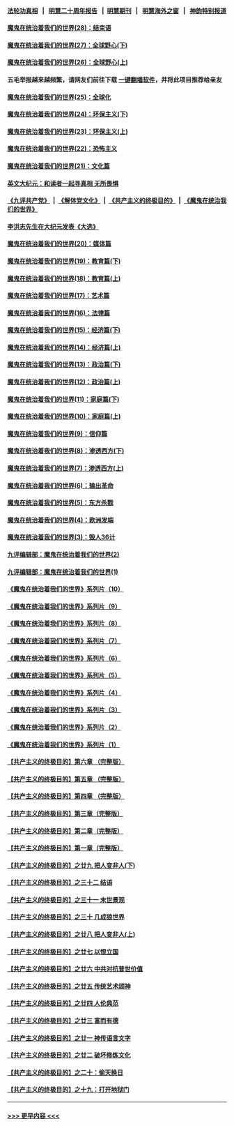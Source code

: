 #### [法轮功真相](https://github.com/gfw-breaker/truth/blob/master/README.md?t=0) &nbsp;&nbsp;|&nbsp;&nbsp; [明慧二十周年报告](https://github.com/gfw-breaker/mh-reports/blob/master/README.md?t=0) &nbsp;&nbsp;|&nbsp;&nbsp;[明慧期刊](https://github.com/gfw-breaker/mh-qikan) &nbsp;&nbsp;|&nbsp;&nbsp; [明慧海外之窗](https://github.com/gfw-breaker/mh-news/blob/master/README.md?t=0) &nbsp;&nbsp;|&nbsp;&nbsp; [神韵特别报道](https://github.com/gfw-breaker/mh-news/blob/master/shenyun.md?t=0)
#### [魔鬼在统治着我们的世界(28)：结束语](../pages/nsc422/n10936246.md?t=07070901) 
#### [魔鬼在统治着我们的世界(27)：全球野心(下)](../pages/nsc422/n10928319.md?t=07070901) 
#### [魔鬼在统治着我们的世界(26)：全球野心(上)](../pages/nsc422/n10900318.md?t=07070901) 
#### 五毛举报越来越频繁，请网友们前往下载 [一键翻墙软件](https://github.com/gfw-breaker/ssr-accounts)，并将此项目推荐给亲友
#### [魔鬼在统治着我们的世界(25)：全球化](../pages/nsc422/n10788205.md?t=07070901) 
#### [魔鬼在统治着我们的世界(24)：环保主义(下)](../pages/nsc422/n10695307.md?t=07070901) 
#### [魔鬼在统治着我们的世界(23)：环保主义(上)](../pages/nsc422/n10688613.md?t=07070901) 
#### [魔鬼在统治着我们的世界(22)：恐怖主义](../pages/nsc422/n10614727.md?t=07070901) 
#### [魔鬼在统治着我们的世界(21)：文化篇](../pages/nsc422/n10597706.md?t=07070901) 
#### [英文大纪元：和读者一起寻真相 无所畏惧](../pages/nsc422/n12542027.md?t=07070901) 
#### [《九评共产党》](https://github.com/begood0513/9ping.md/blob/master/README.md) &nbsp;|&nbsp; [《解体党文化》](../../../../jtdwh.md/blob/master/README.md)  &nbsp;|&nbsp; [《共产主义的终极目的》](../../../../gczydzjmd.md/blob/master/README.md) &nbsp;|&nbsp; [《魔鬼在统治我们的世界》](../../../../mgztzwmdsj.md/blob/master/README.md) 
#### [李洪志先生在大纪元发表《大选》](../pages/nsc422/n12534746.md?t=07070901) 
#### [魔鬼在统治着我们的世界(20)：媒体篇](../pages/nsc422/n10586579.md?t=07070901) 
#### [魔鬼在统治着我们的世界(19)：教育篇(下)](../pages/nsc422/n10564808.md?t=07070901) 
#### [魔鬼在统治着我们的世界(18)：教育篇(上)](../pages/nsc422/n10526970.md?t=07070901) 
#### [魔鬼在统治着我们的世界(17)：艺术篇](../pages/nsc422/n10499093.md?t=07070901) 
#### [魔鬼在统治着我们的世界(16)：法律篇](../pages/nsc422/n10485969.md?t=07070901) 
#### [魔鬼在统治着我们的世界(15)：经济篇(下)](../pages/nsc422/n10469975.md?t=07070901) 
#### [魔鬼在统治着我们的世界(14)：经济篇(上)](../pages/nsc422/n10457370.md?t=07070901) 
#### [魔鬼在统治着我们的世界(13)：政治篇(下)](../pages/nsc422/n10448270.md?t=07070901) 
#### [魔鬼在统治着我们的世界(12)：政治篇(上)](../pages/nsc422/n10444576.md?t=07070901) 
#### [魔鬼在统治着我们的世界(11)：家庭篇(下)](../pages/nsc422/n10440961.md?t=07070901) 
#### [魔鬼在统治着我们的世界(10)：家庭篇(上)](../pages/nsc422/n10435448.md?t=07070901) 
#### [魔鬼在统治着我们的世界(9)：信仰篇](../pages/nsc422/n10432159.md?t=07070901) 
#### [魔鬼在统治着我们的世界(8)：渗透西方(下)](../pages/nsc422/n10429603.md?t=07070901) 
#### [魔鬼在统治着我们的世界(7)：渗透西方(上)](../pages/nsc422/n10426013.md?t=07070901) 
#### [魔鬼在统治着我们的世界(6)：输出革命](../pages/nsc422/n10421536.md?t=07070901) 
#### [魔鬼在统治着我们的世界(5)：东方杀戮](../pages/nsc422/n10417707.md?t=07070901) 
#### [魔鬼在统治着我们的世界(4)：欧洲发端](../pages/nsc422/n10414890.md?t=07070901) 
#### [魔鬼在统治着我们的世界(3)：毁人36计](../pages/nsc422/n10411583.md?t=07070901) 
#### [九评编辑部：魔鬼在统治着我们的世界(2)](../pages/nsc422/n10410036.md?t=07070901) 
#### [九评编辑部：魔鬼在统治着我们的世界(1)](../pages/nsc422/n10406825.md?t=07070901) 
#### [《魔鬼在统治着我们的世界》系列片（10）](../pages/nsc422/n12292670.md?t=07070901) 
#### [《魔鬼在统治着我们的世界》系列片（9）](../pages/nsc422/n12290859.md?t=07070901) 
#### [《魔鬼在统治着我们的世界》系列片（8）](../pages/nsc422/n12287445.md?t=07070901) 
#### [《魔鬼在统治着我们的世界》系列片（7）](../pages/nsc422/n12283425.md?t=07070901) 
#### [《魔鬼在统治着我们的世界》系列片（6）](../pages/nsc422/n12282314.md?t=07070901) 
#### [《魔鬼在统治着我们的世界》系列片（5）](../pages/nsc422/n12281419.md?t=07070901) 
#### [《魔鬼在统治着我们的世界》系列片（4）](../pages/nsc422/n12274024.md?t=07070901) 
#### [《魔鬼在统治着我们的世界》系列片（3）](../pages/nsc422/n12271322.md?t=07070901) 
#### [《魔鬼在统治着我们的世界》系列片（2）](../pages/nsc422/n12269049.md?t=07070901) 
#### [《魔鬼在统治着我们的世界》系列片（1）](../pages/nsc422/n12267575.md?t=07070901) 
#### [【共产主义的终极目的】第六章 （完整版）](../pages/nsc422/n11428913.md?t=07070901) 
#### [【共产主义的终极目的】第五章 （完整版）](../pages/nsc422/n11428912.md?t=07070901) 
#### [【共产主义的终极目的】第四章 （完整版）](../pages/nsc422/n11428907.md?t=07070901) 
#### [【共产主义的终极目的】第三章（完整版）](../pages/nsc422/n11428848.md?t=07070901) 
#### [【共产主义的终极目的】第二章（完整版）](../pages/nsc422/n11428831.md?t=07070901) 
#### [【共产主义的终极目的】第一章（完整版）](../pages/nsc422/n11417651.md?t=07070901) 
#### [【共产主义的终极目的】之廿九 把人变非人(下)](../pages/nsc422/n11344140.md?t=07070901) 
#### [【共产主义的终极目的】之三十二 结语](../pages/nsc422/n11360535.md?t=07070901) 
#### [【共产主义的终极目的】之三十一 末世景观](../pages/nsc422/n11351129.md?t=07070901) 
#### [【共产主义的终极目的】之三十 几成狼世界](../pages/nsc422/n11348280.md?t=07070901) 
#### [【共产主义的终极目的】之廿八 把人变非人(上)](../pages/nsc422/n11340492.md?t=07070901) 
#### [【共产主义的终极目的】之廿七 以恨立国](../pages/nsc422/n11336944.md?t=07070901) 
#### [【共产主义的终极目的】之廿六 中共对抗普世价值](../pages/nsc422/n11324785.md?t=07070901) 
#### [【共产主义的终极目的】之廿五 传统艺术颂神](../pages/nsc422/n11296396.md?t=07070901) 
#### [【共产主义的终极目的】之廿四 人伦典范](../pages/nsc422/n11296397.md?t=07070901) 
#### [【共产主义的终极目的】之廿三 富而有德](../pages/nsc422/n11283598.md?t=07070901) 
#### [【共产主义的终极目的】之廿一 神传语言文字](../pages/nsc422/n11263265.md?t=07070901) 
#### [【共产主义的终极目的】之廿二 破坏修炼文化](../pages/nsc422/n11245728.md?t=07070901) 
#### [【共产主义的终极目的】之二十：偷天换日](../pages/nsc422/n11238846.md?t=07070901) 
#### [【共产主义的终极目的】之十九：打开地狱门](../pages/nsc422/n11206376.md?t=07070901) 

----
#### [ >>> 更早内容 <<< ](../indexes/nsc422-earlier.md)
